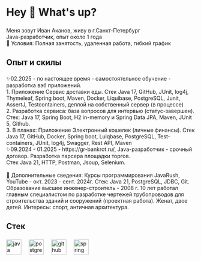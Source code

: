 <h1 align="left">Hey 👋 What's up?</h1>

###

<p align="left">Меня зовут Иван Аканов, живу в г.Санкт-Петербург <br> Java-разработчик, опыт около 1 года <br>🎯 Условия: Полная занятость, удаленная работа, гибкий график </p>

###

<h2 align="left">Опыт и скилы</h2>

###

<p align="left">✨02.2025 - по настоящее время - самостоятельное обучение - разработка вэб приложений. <br>1. Приложение Сервис доставки еды. Стек Java 17, GitHub, JUnit, log4j, Thymeleaf, Spring boot, Maven, Docker, Liquibase, PostgreSQL, Junit, AssertJ, Testcontainers, деплой на собственный сервер (в процессе) <br>2. Разработка сервиса: база вопросов для интервью (статус-завершен). Стек: Java 17, Spring Boot, H2 in-memory и Spring Data JPA, Maven, JUnit 5, Github. <br>3. В планах: Приложение Электронный кошелек (личные финансы). Стек Java 17, GitHub, Docker, Spring boot, Luiqbase, PostgreSQL, Test-containers, JUnit, log4j, Swagger, Rest API, Maven <br>✨09.2024 - 01.2025 - https://gr-bankrot.ru/, Java-разработчик - срочный договор. Разработка парсера площадки торгов. <br>Стек  Java 21, HTTP, Postman, Jsoup, Selenium.  <br><br>🎲 Дополнительные сведения: Курсы программирования JavaRush, YouTube - окт. 2023 - сент. 2024г. Стек: Java 21, PostgreSQL, JDBC, Git. Образование высшее инженер-строитель - 2008 г. 10 лет работал главным специалистом по разработке чертежей трубопроводов для строительства зданий и сооружений (проектная работа). Женат, двое детей. Интересы: спорт, античная архитектура.</p>

###

<h2 align="left">Стек</h2>

###

<div align="left">
  <img src="https://cdn.jsdelivr.net/gh/devicons/devicon/icons/java/java-original.svg" height="40" alt="java logo"  />
  <img width="12" />
  <img src="https://cdn.jsdelivr.net/gh/devicons/devicon/icons/postgresql/postgresql-original.svg" height="40" alt="postgresql logo"  />
  <img width="12" />
  <img src="https://cdn.jsdelivr.net/gh/devicons/devicon/icons/github/github-original.svg" height="40" alt="github logo"  />
  <img width="12" />
  <img src="https://cdn.jsdelivr.net/gh/devicons/devicon/icons/spring/spring-original.svg" height="40" alt="spring logo"  />
</div>

###
